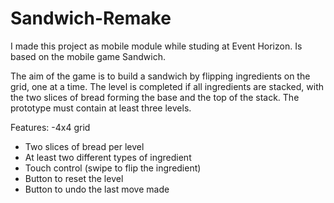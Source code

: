 # Sandwich-Remake
I made this project as mobile module while studing at Event Horizon. Is based on the mobile game Sandwich.

The aim of the game is to build a sandwich by flipping ingredients on the grid, one at a time. The level is completed if all ingredients are stacked, with the two slices of bread forming the base and the top of the stack.
The prototype must contain at least three levels.

Features:
 -4x4 grid
- Two slices of bread per level
- At least two different types of ingredient
- Touch control (swipe to flip the ingredient)
- Button to reset the level
- Button to undo the last move made
